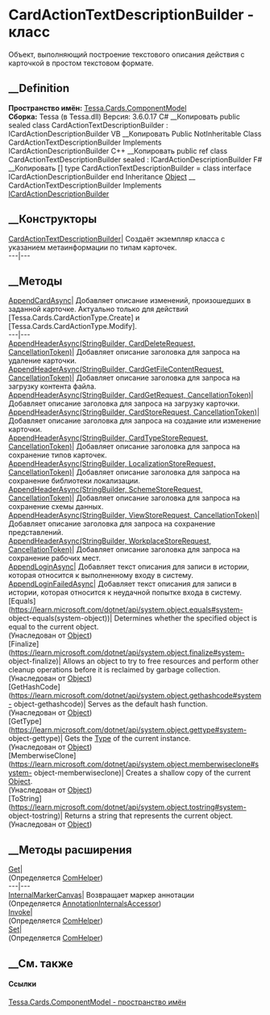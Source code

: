 # CardActionTextDescriptionBuilder - класс
Объект, выполняющий построение текстового описания действия с карточкой в
простом текстовом формате.
## __Definition
 **Пространство имён:**
[Tessa.Cards.ComponentModel](N_Tessa_Cards_ComponentModel.htm)  
 **Сборка:** Tessa (в Tessa.dll) Версия: 3.6.0.17
C# __Копировать
     public sealed class CardActionTextDescriptionBuilder : ICardActionDescriptionBuilder
VB __Копировать
     Public NotInheritable Class CardActionTextDescriptionBuilder
    	Implements ICardActionDescriptionBuilder
C++ __Копировать
     public ref class CardActionTextDescriptionBuilder sealed : ICardActionDescriptionBuilder
F# __Копировать
     [<SealedAttribute>]
    type CardActionTextDescriptionBuilder = 
        class
            interface ICardActionDescriptionBuilder
        end
Inheritance
    [Object](https://learn.microsoft.com/dotnet/api/system.object) __ CardActionTextDescriptionBuilder
Implements
    [ICardActionDescriptionBuilder](T_Tessa_Cards_ComponentModel_ICardActionDescriptionBuilder.htm)
##  __Конструкторы
[CardActionTextDescriptionBuilder](M_Tessa_Cards_ComponentModel_CardActionTextDescriptionBuilder__ctor.htm)|
Создаёт экземпляр класса с указанием метаинформации по типам карточек.  
---|---  
## __Методы
[AppendCardAsync](M_Tessa_Cards_ComponentModel_CardActionTextDescriptionBuilder_AppendCardAsync.htm)|
Добавляет описание изменений, произошедших в заданной карточке. Актуально
только для действий [Tessa.Cards.CardActionType.Create] и
[Tessa.Cards.CardActionType.Modify].  
---|---  
[AppendHeaderAsync(StringBuilder, CardDeleteRequest,
CancellationToken)](M_Tessa_Cards_ComponentModel_CardActionTextDescriptionBuilder_AppendHeaderAsync.htm)|
Добавляет описание заголовка для запроса на удаление карточки.  
[AppendHeaderAsync(StringBuilder, CardGetFileContentRequest,
CancellationToken)](M_Tessa_Cards_ComponentModel_CardActionTextDescriptionBuilder_AppendHeaderAsync_1.htm)|
Добавляет описание заголовка для запроса на загрузку контента файла.  
[AppendHeaderAsync(StringBuilder, CardGetRequest,
CancellationToken)](M_Tessa_Cards_ComponentModel_CardActionTextDescriptionBuilder_AppendHeaderAsync_2.htm)|
Добавляет описание заголовка для запроса на загрузку карточки.  
[AppendHeaderAsync(StringBuilder, CardStoreRequest,
CancellationToken)](M_Tessa_Cards_ComponentModel_CardActionTextDescriptionBuilder_AppendHeaderAsync_3.htm)|
Добавляет описание заголовка для запроса на создание или изменение карточки.  
[AppendHeaderAsync(StringBuilder, CardTypeStoreRequest,
CancellationToken)](M_Tessa_Cards_ComponentModel_CardActionTextDescriptionBuilder_AppendHeaderAsync_4.htm)|
Добавляет описание заголовка для запроса на сохранение типов карточек.  
[AppendHeaderAsync(StringBuilder, LocalizationStoreRequest,
CancellationToken)](M_Tessa_Cards_ComponentModel_CardActionTextDescriptionBuilder_AppendHeaderAsync_5.htm)|
Добавляет описание заголовка для запроса на сохранение библиотеки локализации.  
[AppendHeaderAsync(StringBuilder, SchemeStoreRequest,
CancellationToken)](M_Tessa_Cards_ComponentModel_CardActionTextDescriptionBuilder_AppendHeaderAsync_6.htm)|
Добавляет описание заголовка для запроса на сохранение схемы данных.  
[AppendHeaderAsync(StringBuilder, ViewStoreRequest,
CancellationToken)](M_Tessa_Cards_ComponentModel_CardActionTextDescriptionBuilder_AppendHeaderAsync_7.htm)|
Добавляет описание заголовка для запроса на сохранение представлений.  
[AppendHeaderAsync(StringBuilder, WorkplaceStoreRequest,
CancellationToken)](M_Tessa_Cards_ComponentModel_CardActionTextDescriptionBuilder_AppendHeaderAsync_8.htm)|
Добавляет описание заголовка для запроса на сохранение рабочих мест.  
[AppendLoginAsync](M_Tessa_Cards_ComponentModel_CardActionTextDescriptionBuilder_AppendLoginAsync.htm)|
Добавляет текст описания для записи в истории, которая относится к
выполненному входу в систему.  
[AppendLoginFailedAsync](M_Tessa_Cards_ComponentModel_CardActionTextDescriptionBuilder_AppendLoginFailedAsync.htm)|
Добавляет текст описания для записи в истории, которая относится к неудачной
попытке входа в систему.  
[Equals](https://learn.microsoft.com/dotnet/api/system.object.equals#system-
object-equals\(system-object\))| Determines whether the specified object is
equal to the current object.  
(Унаследован от
[Object](https://learn.microsoft.com/dotnet/api/system.object))  
[Finalize](https://learn.microsoft.com/dotnet/api/system.object.finalize#system-
object-finalize)| Allows an object to try to free resources and perform other
cleanup operations before it is reclaimed by garbage collection.  
(Унаследован от
[Object](https://learn.microsoft.com/dotnet/api/system.object))  
[GetHashCode](https://learn.microsoft.com/dotnet/api/system.object.gethashcode#system-
object-gethashcode)| Serves as the default hash function.  
(Унаследован от
[Object](https://learn.microsoft.com/dotnet/api/system.object))  
[GetType](https://learn.microsoft.com/dotnet/api/system.object.gettype#system-
object-gettype)| Gets the
[Type](https://learn.microsoft.com/dotnet/api/system.type) of the current
instance.  
(Унаследован от
[Object](https://learn.microsoft.com/dotnet/api/system.object))  
[MemberwiseClone](https://learn.microsoft.com/dotnet/api/system.object.memberwiseclone#system-
object-memberwiseclone)| Creates a shallow copy of the current
[Object](https://learn.microsoft.com/dotnet/api/system.object).  
(Унаследован от
[Object](https://learn.microsoft.com/dotnet/api/system.object))  
[ToString](https://learn.microsoft.com/dotnet/api/system.object.tostring#system-
object-tostring)| Returns a string that represents the current object.  
(Унаследован от
[Object](https://learn.microsoft.com/dotnet/api/system.object))  
##  __Методы расширения
[Get](M_Tessa_Extensions_Default_Client_EDS_ComHelper_Get.htm)|  
(Определяется
[ComHelper](T_Tessa_Extensions_Default_Client_EDS_ComHelper.htm))  
---|---  
[InternalMarkerCanvas](M_Tessa_UI_Views_Charting_Annotations_AnnotationInternalsAccessor_InternalMarkerCanvas.htm)|
Возвращает маркер аннотации  
(Определяется
[AnnotationInternalsAccessor](T_Tessa_UI_Views_Charting_Annotations_AnnotationInternalsAccessor.htm))  
[Invoke](M_Tessa_Extensions_Default_Client_EDS_ComHelper_Invoke.htm)|  
(Определяется
[ComHelper](T_Tessa_Extensions_Default_Client_EDS_ComHelper.htm))  
[Set](M_Tessa_Extensions_Default_Client_EDS_ComHelper_Set.htm)|  
(Определяется
[ComHelper](T_Tessa_Extensions_Default_Client_EDS_ComHelper.htm))  
##  __См. также
#### Ссылки
[Tessa.Cards.ComponentModel - пространство
имён](N_Tessa_Cards_ComponentModel.htm)
